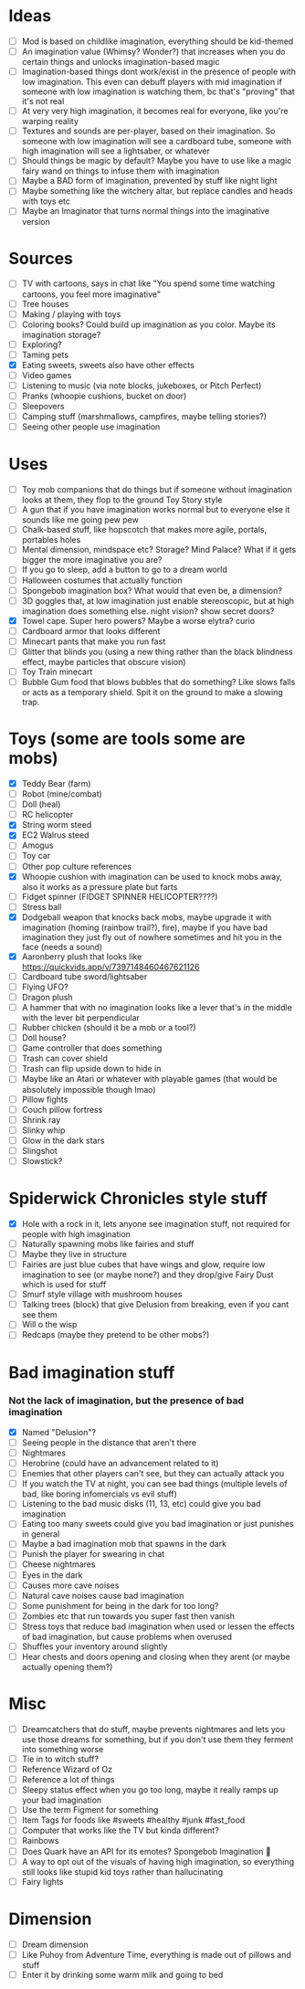 # Ideas

- [ ] Mod is based on childlike imagination, everything should be kid-themed
- [ ] An imagination value (Whimsy? Wonder?) that increases when you do certain things and unlocks imagination-based
  magic
- [ ] Imagination-based things dont work/exist in the presence of people with low imagination. This even can debuff
  players with mid imagination if someone with low imagination is watching them, bc that's "proving" that it's not real
- [ ] At very very high imagination, it becomes real for everyone, like you're warping reality
- [ ] Textures and sounds are per-player, based on their imagination. So someone with low imagination will see a
  cardboard tube, someone with high imagination will see a lightsaber, or whatever
- [ ] Should things be magic by default? Maybe you have to use like a magic fairy wand on things to infuse them with
  imagination
- [ ] Maybe a BAD form of imagination, prevented by stuff like night light
- [ ] Maybe something like the witchery altar, but replace candles and heads with toys etc
- [ ] Maybe an Imaginator that turns normal things into the imaginative version

# Sources

- [ ] TV with cartoons, says in chat like "You spend some time watching cartoons, you feel more imaginative"
- [ ] Tree houses
- [ ] Making / playing with toys
- [ ] Coloring books? Could build up imagination as you color. Maybe its imagination storage?
- [ ] Exploring?
- [ ] Taming pets
- [x] Eating sweets, sweets also have other effects
- [ ] Video games
- [ ] Listening to music (via note blocks, jukeboxes, or Pitch Perfect)
- [ ] Pranks (whoopie cushions, bucket on door)
- [ ] Sleepovers
- [ ] Camping stuff (marshmallows, campfires, maybe telling stories?)
- [ ] Seeing other people use imagination

# Uses

- [ ]  Toy mob companions that do things but if someone without imagination looks at them, they flop to the ground Toy
  Story style
- [ ]  A gun that if you have imagination works normal but to everyone else it sounds like me going pew pew
- [ ]  Chalk-based stuff, like hopscotch that makes more agile, portals, portables holes
- [ ]  Mental dimension, mindspace etc? Storage? Mind Palace? What if it gets bigger the more imaginative you are?
- [ ]  If you go to sleep, add a button to go to a dream world
- [ ]  Halloween costumes that actually function
- [ ]  Spongebob imagination box? What would that even be, a dimension?
- [ ]  3D goggles that, at low imagination just enable stereoscopic, but at high imagination does something else. night
  vision? show secret doors?
- [x]  Towel cape. Super hero powers? Maybe a worse elytra? curio
- [ ]  Cardboard armor that looks different
- [ ]  Minecart pants that make you run fast
- [ ]  Glitter that blinds you (using a new thing rather than the black blindness effect, maybe particles that obscure
  vision)
- [ ]  Toy Train minecart
- [ ]  Bubble Gum food that blows bubbles that do something? Like slows falls or acts as a temporary shield. Spit it on
  the ground to make a slowing trap.

# Toys (some are tools some are mobs)

- [x] Teddy Bear (farm)
- [ ] Robot (mine/combat)
- [ ] Doll (heal)
- [ ] RC helicopter
- [x] String worm steed
- [x] EC2 Walrus steed
- [ ] Amogus
- [ ] Toy car
- [ ] Other pop culture references
- [x] Whoopie cushion with imagination can be used to knock mobs away, also it works as a pressure plate but farts
- [ ] Fidget spinner (FIDGET SPINNER HELICOPTER????)
- [ ] Stress ball
- [x] Dodgeball weapon that knocks back mobs, maybe upgrade it with imagination (homing (rainbow trail?), fire), maybe
  if you have bad imagination they just fly out of nowhere sometimes and hit you in the face (needs a sound)
- [x] Aaronberry plush that looks like https://quickvids.app/v/7397148460467621126
- [ ] Cardboard tube sword/lightsaber
- [ ] Flying UFO?
- [ ] Dragon plush
- [ ] A hammer that with no imagination looks like a lever that's in the middle with the lever bit perpendicular
- [ ] Rubber chicken (should it be a mob or a tool?)
- [ ] Doll house?
- [ ] Game controller that does something
- [ ] Trash can cover shield
- [ ] Trash can flip upside down to hide in
- [ ] Maybe like an Atari or whatever with playable games (that would be absolutely impossible though lmao)
- [ ] Pillow fights
- [ ] Couch pillow fortress
- [ ] Shrink ray
- [ ] Slinky whip
- [ ] Glow in the dark stars
- [ ] Slingshot
- [ ] Slowstick?

# Spiderwick Chronicles style stuff

- [x] Hole with a rock in it, lets anyone see imagination stuff, not required for people with high imagination
- [ ] Naturally spawning mobs like fairies and stuff
- [ ] Maybe they live in structure
- [ ] Fairies are just blue cubes that have wings and glow, require low imagination to see (or maybe none?) and they
  drop/give Fairy Dust which is used for stuff
- [ ] Smurf style village with mushroom houses
- [ ] Talking trees (block) that give Delusion from breaking, even if you cant see them
- [ ] Will o the wisp
- [ ] Redcaps (maybe they pretend to be other mobs?)

# Bad imagination stuff

### Not the lack of imagination, but the presence of bad imagination

- [x] Named "Delusion"?
- [ ] Seeing people in the distance that aren't there
- [ ] Nightmares
- [ ] Herobrine (could have an advancement related to it)
- [ ] Enemies that other players can't see, but they can actually attack you
- [ ] If you watch the TV at night, you can see bad things (multiple levels of bad, like boring infomercials vs evil
  stuff)
- [ ] Listening to the bad music disks (11, 13, etc) could give you bad imagination
- [ ] Eating too many sweets could give you bad imagination or just punishes in general
- [ ] Maybe a bad imagination mob that spawns in the dark
- [ ] Punish the player for swearing in chat
- [ ] Cheese nightmares
- [ ] Eyes in the dark
- [ ] Causes more cave noises
- [ ] Natural cave noises cause bad imagination
- [ ] Some punishment for being in the dark for too long?
- [ ] Zombies etc that run towards you super fast then vanish
- [ ] Stress toys that reduce bad imagination when used or lessen the effects of bad imagination, but cause problems
  when overused
- [ ] Shuffles your inventory around slightly
- [ ] Hear chests and doors opening and closing when they arent (or maybe actually opening them?)

# Misc

- [ ] Dreamcatchers that do stuff, maybe prevents nightmares and lets you use those dreams for something, but if you
  don't use them they ferment into something worse
- [ ] Tie in to witch stuff?
- [ ] Reference Wizard of Oz
- [ ] Reference a lot of things
- [ ] Sleepy status effect when you go too long, maybe it really ramps up your bad imagination
- [ ] Use the term Figment for something
- [ ] Item Tags for foods like #sweets #healthy #junk #fast_food
- [ ] Computer that works like the TV but kinda different?
- [ ] Rainbows
- [ ] Does Quark have an API for its emotes? Spongebob Imagination 🌈
- [ ] A way to opt out of the visuals of having high imagination, so everything still looks like stupid kid toys rather
  than hallucinating
- [ ] Fairy lights

# Dimension
- [ ] Dream dimension
- [ ] Like Puhoy from Adventure Time, everything is made out of pillows and stuff
- [ ] Enter it by drinking some warm milk and going to bed
